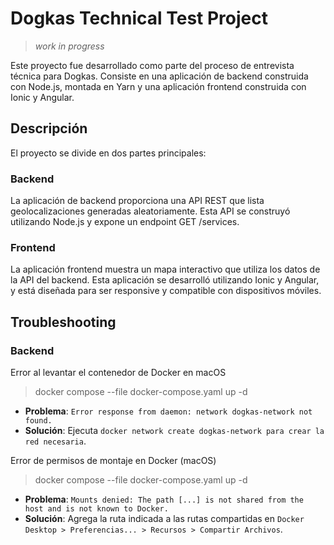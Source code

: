 # Dogkas Technical Test Project
> *work in progress*

Este proyecto fue desarrollado como parte del proceso de entrevista técnica para Dogkas. Consiste en una aplicación de backend construida con Node.js, montada en Yarn y una aplicación frontend construida con Ionic y Angular.


## Descripción

El proyecto se divide en dos partes principales:

### Backend
La aplicación de backend proporciona una API REST que lista geolocalizaciones generadas aleatoriamente. Esta API se construyó utilizando Node.js y expone un endpoint GET /services.

### Frontend
La aplicación frontend muestra un mapa interactivo que utiliza los datos de la API del backend. Esta aplicación se desarrolló utilizando Ionic y Angular, y está diseñada para ser responsive y compatible con dispositivos móviles.



## Troubleshooting

### Backend

Error al levantar el contenedor de Docker en macOS
> docker compose --file docker-compose.yaml up -d

- **Problema**: `Error response from daemon: network dogkas-network not found.`
- **Solución**: Ejecuta `docker network create dogkas-network para crear la red necesaria`.


Error de permisos de montaje en Docker (macOS)
> docker compose --file docker-compose.yaml up -d

- **Problema**: `Mounts denied: The path [...] is not shared from the host and is not known to Docker.`
- **Solución**: Agrega la ruta indicada a las rutas compartidas en `Docker Desktop > Preferencias... > Recursos > Compartir Archivos`.
